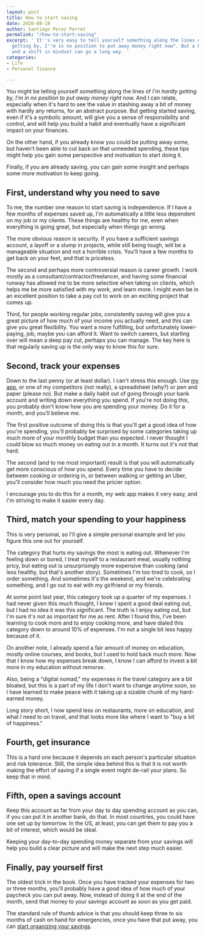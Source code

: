```yaml
---
layout: post
title: How to start saving
date: 2020-08-18
author: Santiago Perez Perret
permalink: "/how-to-start-saving"
excerpt: ' It''s very easy to tell yourself something along the lines of: "I''m hardly
  getting by, I''m in no position to put away money right now". But a bit of planning
  and a shift in mindset can go a long way. '
categories:
- Life
- Personal finance

---
```

You might be telling yourself something along the lines of _I'm hardly getting by, I'm in no position to put away money right now._ And I can relate, especially when it's hard to see the value in stashing away a bit of money with hardly any returns, for an abstract purpose. But getting started saving, even if it's a symbolic amount, will give you a sense of responsibility and control, and will help you build a habit and eventually have a significant impact on your finances.

On the other hand, if you already know you could be putting away some, but haven't been able to cut back on that unneeded spending, these tips might help you gain some perspective and motivation to start doing it.

Finally, if you are already saving, you can gain some insight and perhaps some more motivation to keep going.

## First, understand why you need to save

To me, the number one reason to start saving is independence. If I have a few months of expenses saved up, I'm automatically a little less dependent on my job or my clients. These things are healthy for me, even when everything is going great, but especially when things go wrong.

The more obvious reason is security. If you have a sufficient savings account, a layoff or a slump in projects, while still being tough, will be a manageable situation and not a horrible crisis. You'll have a few months to get back on your feet, and that is priceless.

The second and perhaps more controversial reason is career growth. I work mostly as a consultant/contractor/freelancer, and having some financial runway has allowed me to be more selective when taking on clients, which helps me be more satisfied with my work, and learn more. I might even be in an excellent position to take a pay cut to work on an exciting project that comes up.

Third, for people working regular jobs, consistently saving will give you a great picture of how much of your income you actually need, and this can give you great flexibility. You want a more fulfilling, but unfortunately lower-paying, job, maybe you can afford it. Want to switch careers, but starting over will mean a deep pay cut, perhaps you can manage. The key here is that regularly saving up is the only way to know this for sure.

## Second, track your expenses

Down to the last penny (or at least dollar). I can't stress this enough. Use [my app](https://pocketpatch.io), or one of my competitors (not really), a spreadsheet (why?) or pen and paper (please no). But make a daily habit out of going through your bank account and writing down everything you spend. If you're not doing this, you probably don't know how you are spending your money. Do it for a month, and you'll believe me.

The first positive outcome of doing this is that you'll get a good idea of how you're spending, you'll probably be surprised by some categories taking up much more of your monthly budget than you expected. I never thought I could blow so much money on eating out in a month. It turns out it's not that hard.

The second (and to me most important) result is that you will automatically get more conscious of how you spend. Every time you have to decide between cooking or ordering in, or between walking or getting an Uber, you'll consider how much you need the pricier option.

I encourage you to do this for a month, my web app makes it very easy, and I'm striving to make it easier every day.

## Third, match your spending to your happiness

This is very personal, so I'll give a simple personal example and let you figure this one out for yourself.

The category that hurts my savings the most is eating out. Whenever I'm feeling down or bored, I treat myself to a restaurant meal, usually nothing pricy, but eating out is unsurprisingly more expensive than cooking (and less healthy, but that's another story). Sometimes I'm too tired to cook, so I order something. And sometimes it's the weekend, and we're celebrating something, and I go out to eat with my girlfriend or my friends.

At some point last year, this category took up a quarter of my expenses. I had never given this much thought, I knew I spent a good deal eating out, but I had no idea it was this significant. The truth is I enjoy eating out, but I'm sure it's not as important for me as rent. After I found this, I've been learning to cook more and to enjoy cooking more, and have dialed this category down to around 10% of expenses. I'm not a single bit less happy because of it.

On another note, I already spend a fair amount of money on education, mostly online courses, and books, but I used to hold back much more. Now that I know how my expenses break down, I know I can afford to invest a bit more in my education without remorse.

Also, being a "digital nomad," my expenses in the travel category are a bit bloated, but this is a part of my life I don't want to change anytime soon, so I have learned to make peace with it taking up a sizable chunk of my hard-earned money.

Long story short, I now spend less on restaurants, more on education, and what I need to on travel, and that looks more like where I want to "buy a bit of happiness."

## Fourth, get insurance

This is a hard one because it depends on each person's particular situation and risk tolerance. Still, the simple idea behind this is that it is not worth making the effort of saving if a single event might de-rail your plans. So keep that in mind.

## Fifth, open a savings account

Keep this account as far from your day to day spending account as you can, if you can put it in another bank, do that. In most countries, you could have one set up by tomorrow. In the US, at least, you can get them to pay you a bit of interest, which would be ideal.

Keeping your day-to-day spending money separate from your savings will help you build a clear picture and will make the next step much easier.

## Finally, pay yourself first

The oldest trick in the book. Once you have tracked your expenses for two or three months, you'll probably have a good idea of how much of your paycheck you can put away. Now, instead of doing it at the end of the month, send that money to your savings account as soon as you get paid.

The standard rule of thumb advice is that you should keep three to six months of cash on hand for emergencies, once you have that put away, you can [start organizing your savings](/how-to-organize-your-savings).